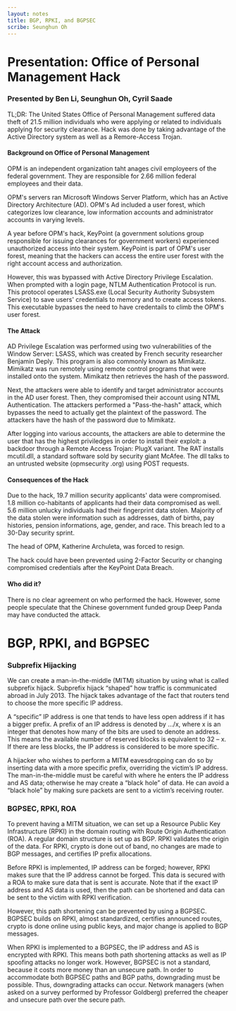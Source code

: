 ```yaml
---
layout: notes
title: BGP, RPKI, and BGPSEC
scribe: Seunghun Oh
---
```

# Presentation: Office of Personal Management Hack
### Presented by Ben Li, Seunghun Oh, Cyril Saade

TL;DR: The United States Office of Personal Management suffered data theft of 21.5 million individuals who were applying or related to individuals applying for security clearance. Hack was done by taking advantage of the Active Directory system as well as a Remore-Access Trojan.


#### Background on Office of Personal Management

OPM is an independent organization taht anages civil employeers of the federal government. They are responsible for 2.66 million federal employees and their data.

OPM's servers ran Microsoft Windows Server Platform, which has an Active Directory Architecture (AD). OPM's Ad included a user forest, which categorizes low clearance, low information accounts and administrator accounts in varying levels.

A year before OPM's hack, KeyPoint (a government solutions group responsible for issuing clearances for government workers) experienced unauthorized access into their system. KeyPoint is part of OPM's user forest, meaning that the hackers can access the entire user forest with the right account access and authorization.

However, this was bypassed with Active Directory Privilege Escalation. When prompted with a login page, NTLM Authentication Protocol is 
run. This protocol operates LSASS.exe (Local Security Authority Subsystem Service) to save users' credentials to memory and to create access tokens. This executable bypasses the need to have credentails to climb the OPM's user forest.


#### The Attack

AD Privilege Escalation was performed using two vulnerabilities of the Window Server: LSASS, which was created by French security researcher Benjamin Deply. This program is also commonly known as Mimikatz. Mimikatz was run remotely using remote control programs that were installed onto the system. Mimikatz then retrieves the hash of the password.

Next, the attackers were able to identify and target administrator accounts in the AD user forest. Then, they compromised their account using NTML Authentication. The attackers performed a "Pass-the-hash" attack, which bypasses the need to actually get the plaintext of the password. The attackers have the hash of the password due to Mimikatz.

After logging into various accounts, the attackers are able to determine the user that has the highest priviledges in order to install their exploit: a backdoor through a Remote Access Trojan: PlugX variant. The RAT installs mcutil.dll, a standard software sold by security giant McAfee. The dll talks to an untrusted website (opmsecurity .org) using POST requests.


#### Consequences of the Hack

Due to the hack, 19.7 million security applicants' data were compromised. 1.8 million co-habitants of applicants had their data compromised as well. 5.6 million unlucky individuals had their fingerprint data stolen. Majority of the data stolen were information such as addresses, dath of births, pay histories, pension informations, age, gender, and race. This breach led to a 30-Day security sprint.

The head of OPM, Katherine Archuleta, was forced to resign.

The hack could have been prevented using 2-Factor Security or changing compromised credentials after the KeyPoint Data Breach.


#### Who did it?

There is no clear agreement on who performed the hack. However, some people speculate that the Chinese government funded group Deep Panda may have conducted the attack.



# BGP, RPKI, and BGPSEC

### Subprefix Hijacking
We can create a man-in-the-middle (MITM) situation by using what is called subprefix hijack. Subprefix hijack “shaped” how traffic is communicated abroad in July 2013. The hijack takes advantage of the fact that routers tend to choose the more specific IP address.

A “specific” IP address is one that tends to have less open address if it has a bigger prefix. A prefix of an IP address is denoted by …/x, where x is an integer that denotes how many of the bits are used to denote an address. This means the available number of reserved blocks is equivalent to 32 – x. If there are less blocks, the IP address is considered to be more specific.

A hijacker who wishes to perform a MITM eavesdropping can do so by inserting data with a more specific prefix, overriding the victim’s IP address.
The man-in-the-middle must be careful with where he enters the IP address and AS data; otherwise he may create a “black hole” of data. He can avoid a “black hole” by making sure packets are sent to a victim’s receiving router.


### BGPSEC, RPKI, ROA
To prevent having a MITM situation, we can set up a Resource Public Key Infrastructure (RPKI) in the domain routing with Route Origin Authentication (ROA). A regular domain structure is set up as BGP. RPKI validates the origin of the data. For RPKI, crypto is done out of band, no changes are made to BGP messages, and certifies IP prefix allocations. 

Before RPKI is implemented, IP address can be forged; however, RPKI makes sure that the IP address cannot be forged. This data is secured with a ROA to make sure data that is sent is accurate. Note that if the exact IP address and AS data is used, then the path can be shortened and data can be sent to the victim with RPKI verification.

However, this path shortening can be prevented by using a BGPSEC. BGPSEC builds on RPKI, almost standardized, certifies announced routes, crypto is done online using public keys, and major change is applied to BGP messages.

When RPKI is implemented to a BGPSEC, the IP address and AS is encrypted with RPKI. This means both path shortening attacks as well as IP spoofing attacks no longer work. However, BGPSEC is not a standard, because it costs more money than an unsecure path. In order to accommodate both BGPSEC paths and BGP paths, downgrading must be possible. Thus, downgrading attacks can occur. Network managers (when asked on a survey performed by Professor Goldberg) preferred the cheaper and unsecure path over the secure path.
